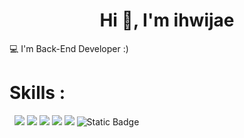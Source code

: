 

<h1 align="center">Hi 👋, I'm ihwijae</h1>


💻 I'm Back-End Developer :)<br>
<p align="left">
</p>

# Skills :

 
 <img src="https://img.shields.io/badge/JAVA-FF160B?style=flat&logo=#F7DF1E&logoColor=white"/> <img src="https://img.shields.io/badge/Python-FFCA28?style=flat-square&logo=firebase&logoColor=white"/> <img src="https://img.shields.io/badge/CSS-E53236?style=flat&logo=CSS&logoColor=white"/> <img src="https://img.shields.io/badge/HTML5-239120?style=flat&logo=HTML5&logoColor=white"/>  <img src="https://img.shields.io/badge/Spring-FFF000?style=flat&logo=Spring&logoColor=white"/> <img alt="Static Badge" src="https://img.shields.io/badge/Java">


